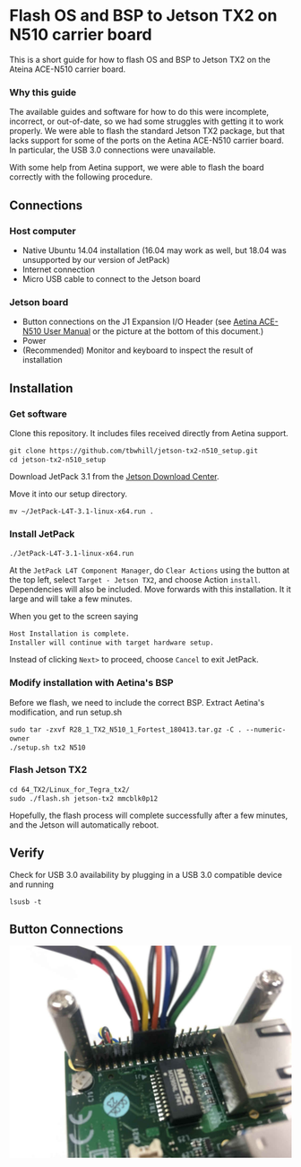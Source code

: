 # Flash OS and BSP to Jetson TX2 on N510 carrier board

This is a short guide for how to flash OS and BSP to Jetson TX2 on the Ateina ACE-N510 carrier board.

### Why this guide

The available guides and software for how to do this were incomplete, incorrect, or out-of-date,
so we had some struggles with getting it to work properly.
We were able to flash the standard Jetson TX2 package, but that lacks support for some of the
ports on the Aetina ACE-N510 carrier board. In particular, the USB 3.0 connections were unavailable.

With some help from Aetina support, we were able to flash the board correctly with the following procedure.

## Connections

### Host computer

 - Native Ubuntu 14.04 installation (16.04 may work as well, but 18.04 was unsupported by our version of JetPack)
 - Internet connection
 - Micro USB cable to connect to the Jetson board

### Jetson board

 - Button connections on the J1 Expansion I/O Header (see [Aetina ACE-N510 User Manual](https://www.aetina.com/products-detail.php?i=234) or the picture at the bottom of this document.)
 - Power
 - (Recommended) Monitor and keyboard to inspect the result of installation

## Installation

### Get software

Clone this repository. It includes files received directly from Aetina support.
```
git clone https://github.com/tbwhill/jetson-tx2-n510_setup.git
cd jetson-tx2-n510_setup
```
Download JetPack 3.1 from the [Jetson Download Center](https://developer.nvidia.com/embedded/downloads).

Move it into our setup directory.
```
mv ~/JetPack-L4T-3.1-linux-x64.run .
```

### Install JetPack
```
./JetPack-L4T-3.1-linux-x64.run
```
At the `JetPack L4T Component Manager`, do `Clear Actions` using the button at the top left, select `Target - Jetson TX2`, and choose Action `install`. Dependencies will also be included. Move forwards with this installation. It it large and will take a few minutes.

When you get to the screen saying
```
Host Installation is complete.
Installer will continue with target hardware setup.
```
Instead of clicking `Next>` to proceed, choose `Cancel` to exit JetPack.

### Modify installation with Aetina's BSP

Before we flash, we need to include the correct BSP. Extract Aetina's modification, and run setup.sh
```
sudo tar -zxvf R28_1_TX2_N510_1_Fortest_180413.tar.gz -C . --numeric-owner
./setup.sh tx2 N510
```

### Flash Jetson TX2
```
cd 64_TX2/Linux_for_Tegra_tx2/
sudo ./flash.sh jetson-tx2 mmcblk0p12
```
Hopefully, the flash process will complete successfully after a few minutes, and the Jetson will automatically reboot.

## Verify

Check for USB 3.0 availability by plugging in a USB 3.0 compatible device and running
```
lsusb -t
```

## Button Connections
![](img/button_connections.jpg)

